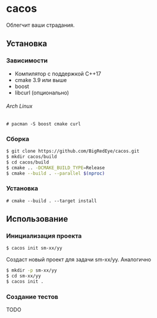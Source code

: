 # cacos

Облегчит ваши страдания.

## Установка

### Зависимости

+ Компилятор с поддержкой С++17
+ cmake 3.9 или выше
+ boost
+ libcurl (опционально)

###### Arch Linux
```
# pacman -S boost cmake curl
```

### Сборка
```sh
$ git clone https://github.com/BigRedEye/cacos.git
$ mkdir cacos/build
$ cd cacos/build
$ cmake .. -DCMAKE_BUILD_TYPE=Release
$ cmake --build . --parallel $(nproc)
```

### Установка
```
# cmake --build . --target install
```

## Использование

### Инициализация проекта
```sh
$ cacos init sm-xx/yy
```
Создаст новый проект для задачи sm-xx/yy. Аналогично
```sh
$ mkdir -p sm-xx/yy
$ cd sm-xx/yy
$ cacos init .
```

### Создание тестов

TODO

